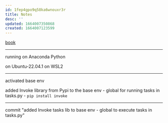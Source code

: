 ```yaml
---
id: 1fep4gpo9q58ka6wnouxr3r
title: Notes
desc: ''
updated: 1664007350868
created: 1664007123599
---
```

[book](link)

---
running on Anaconda Python

on Ubuntu-22.04.1 on WSL2

---
activated base env

added Invoke library from Pypi to the base env - global for running tasks in tasks.py - `pip install invoke`

---
commit "added Invoke tasks lib to base env - global to execute tasks in tasks.py"

